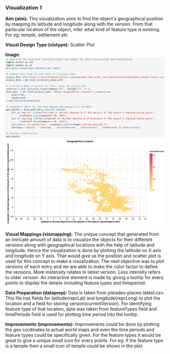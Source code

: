 ### Visualization 1
**Aim (aim):** This visualization aims to find the object's geographical position by mapping its latitude and longitude along with the version. From that particular location of the object, infer what kind of feature type is existing. For eg: temple, settlement etc

**Visual Design Type (vistype):** Scatter Plot

**Image:** 
![Source Code](scatter_plot_viz1_code.png)
![Source Code](scatter_plot_viz1_plot.png)

**Visual Mappings (vismapping):** The unique concept that generated from an intricate amount of data is to visualize the objects for their different versions along with geographical locations with the help of latitude and longitude. Hence the visualization is done by plotting the latitude on X axis and longitude on Y axis. That would give us the position and scatter plot is used for this concept to make a visualization. The next objective was to plot versions of each entry and we are able to make the color factor to define the versions. More instensity relates to latest version. Less intensity refers to older version. An interactive element is made by giving a tooltip for every points to display the details including feature types and timeperiod.

**Data Preparation (dataprep):** Data is taken from pleiades-places-latest.csv. This file has fields for latitude(reprLat) and longitude(reprLong) to plot the location and a field for storing version(currentVersion). For identifying feature type of that location, data was taken from featureTypes field and timePeriods field is used for plotting time period into the tooltip.

**Improvements (improvements):** Improvements could be done by plotting the geo cordinates to actual world maps and even the time periods and feature types could be specifically given. For the feature types it would be great to give a unique small icon for every points. For eg: if the feature type is a temple then a small icon of temple could be shown in the plot.

